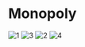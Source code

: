 # Monopoly
![1](https://user-images.githubusercontent.com/115207857/209479369-279d9a43-eee1-416f-bdd0-46cc969e4f4e.png)
![3](https://user-images.githubusercontent.com/115207857/209479416-e5ce05b5-da22-41f0-b38b-f338411a7b3d.png)
![2](https://user-images.githubusercontent.com/115207857/209479417-2ba3f500-9f56-45bf-85af-7b69ce8bd2b8.png)
![4](https://user-images.githubusercontent.com/115207857/209479476-d6e020d5-7c36-4615-80cf-eea5dc789eae.png)
